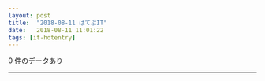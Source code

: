 ```yaml
---
layout: post
title:  "2018-08-11 はてぶIT"
date:   2018-08-11 11:01:22
tags: [it-hotentry]
---
```

0 件のデータあり

<hr>
